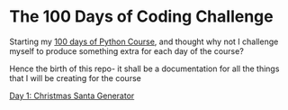 # The 100 Days of Coding Challenge

Starting my [100 days of Python Course](https://www.udemy.com/share/103IHM3@rzEvGYVsRN4j7JPodarP92VNnpuzSy-ndSn_MvYOVTAPzphOiujHfPYGtgCGnv0P/), and thought why not I challenge myself to produce something extra for each day of the course?

Hence the birth of this repo- it shall be a documentation for all the things that I will be creating for the course

[Day 1: Christmas Santa Generator](https://github.com/qygoh/100DaysOfCoding/tree/main/Day1)


